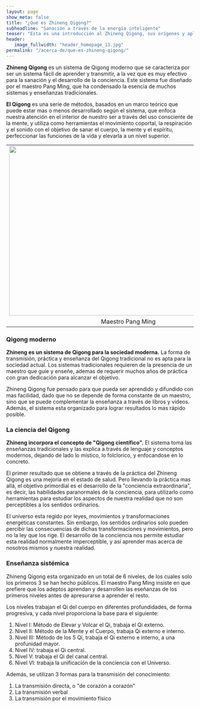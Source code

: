 ```yaml
---
layout: page
show_meta: false
title: "¿Qué es Zhineng Qigong?"
subheadline: "Sanación a través de la energía inteligente"
teaser: "Esta es una introducción al Zhineng Qigong, sus orígenes y aplicaciones."
header:
   image_fullwidth: "header_homepage_13.jpg"
permalink: "/acerca-de/que-es-zhineng-qigong/"
---
```

<b>Zhineng Qigong</b> es un sistema de Qigong moderno que se caracteriza por ser un sistema fácil de aprender y transmitir, a la vez que es muy efectivo para la sanación y el desarrollo de la conciencia. Este sistema fue diseñado por el maestro Pang Ming, que ha condensado la esencia de muchos sistemas y enseñanzas tradicionales.

<b>El Qigong</b> es una serie de métodos, basados en un marco teórico que puede estar mas o menos desarrollado según el sistema, que enfoca nuestra atención en el interior de nuestro ser a través del uso consciente de la mente, y utiliza como herramientas el movimiento coportal, la respiración y el sonido con el objetivo de sanar el cuerpo, la mente y el espíritu, perfeccionar las funciones de la vida y elevarla a un nivel superior.

<table align="center" cellpadding="0" cellspacing="0" class="tr-caption-container" style="margin-left: auto; margin-right: auto; text-align: center;"><tbody>
<tr><td style="text-align: center;"><a href="http://4.bp.blogspot.com/-yKAw-lGmf6w/VXcFOuU8SfI/AAAAAAAAAYE/pvSrWrPFxE0/s1600/2013625222335643.jpg" imageanchor="1" style="margin-left: auto; margin-right: auto;"><img border="0" height="456" src="http://4.bp.blogspot.com/-yKAw-lGmf6w/VXcFOuU8SfI/AAAAAAAAAYE/pvSrWrPFxE0/s640/2013625222335643.jpg" width="640" /></a></td></tr>
<tr><td class="tr-caption" style="text-align: center;">Maestro Pang Ming</td></tr>
</tbody></table>

<h3>Qigong moderno</h3>
<b>Zhineng es un sistema de Qigong para la sociedad moderna.</b> La forma de transmisión, práctica y enseñanza del Qigong tradicional no es apta para la sociedad actual. Los sistemas tradicionales requieren de la presencia de un maestro que guíe y enseñe, ademas de requerir muchos años de práctica con gran dedicación para alcanzar el objetivo.

Zhineng Qigong fue pensado para que pueda ser aprendido y difundido con mas facilidad, dado que no se depende de forma constante de un maestro, sino que se puede complementar la enseñanza a través de libros y videos. Además, el sistema esta organizado para lograr resultados lo mas rápido posible.

<h3>La ciencia del Qigong</h3>
<b>Zhineng incorpora el concepto de "Qigong científico".</b> El sistema toma las enseñanzas tradicionales y las explica a través de lenguaje y conceptos modernos, dejando de lado lo místico, lo folclorico, y enfocandose en lo concreto.

El primer resultado que se obtiene a través de la práctica del Zhineng Qigong es una mejoría en el estado de salud. Pero llevando la práctica mas allá, el objetivo primordial es el desarrollo de la "conciencia extraordinaria", es decir, las habilidades paranormales de la conciencia, para utilizarlo como herramientas para estudiar los aspectos de nuestra realidad que no son perceptibles a los sentidos ordinarios.

El universo esta regido por leyes, movimientos y transformaciones energéticas constantes. Sin embargo, los sentidos ordinarios solo pueden percibir las consecuencias de dichas transformaciones y movimientos, pero no la ley que los rige. El desarrollo de la conciencia nos permite estudiar esta realidad normalmente imperceptible, y así aprender mas acerca de nosotros mismos y nuestra realidad.

<h3>
Enseñanza sistémica</h3>
Zhineng Qigong esta organizado en un total de 6 niveles, de los cuales solo los primeros 3 se han hecho públicos. El maestro Pang Ming insiste en que prefiere que los adeptos aprendan y desarrollen las eseñanzas de los primeros niveles antes de apresurarse a aprender el resto.

Los niveles trabajan el Qi del cuerpo en diferentes profundidades, de forma progresiva, y cada nivel proporciona la base para el siguiente:<br />
<ol>
<li>Nivel I: Método de Elevar y Volcar el Qi, trabaja el Qi externo.</li>
<li>Nivel II: Método de la Mente y el Cuerpo, trabaja Qi externo e interno.</li>
<li>Nivel III: Método de los 5 Qi, trabaja el Qi externo e interno, a una profunidad mayor.</li>
<li>Nivel IV: trabaja el Qi central.</li>
<li>Nivel V: trabaja el Qi del canal central.</li>
<li>Nivel VI: trabaja la unificación de la conciencia con el Universo.</li>
</ol>
<div>
Además, se utilizan 3 formas para la transmisión del conocimiento:</div>
<div>
<ol>
<li>La transmisión directa, o "de corazón a corazón"</li>
<li>La transmisión verbal</li>
<li>La transmisión por el movimiento físico</li>
</ol>
<div>
</div>
</div>

